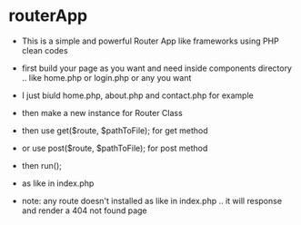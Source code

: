 # routerApp
- This is a simple and powerful Router App like frameworks using PHP clean codes
- first build your page as you want and need inside components directory .. like home.php or login.php or any you want
- I just biuld home.php, about.php and contact.php for example
- then make a new instance for Router Class
- then use get($route, $pathToFile); for get method
- or use post($route, $pathToFile); for post method
- then run();
- as like in index.php

- note: any route doesn't installed as like in index.php .. it will response and render a 404 not found page 
